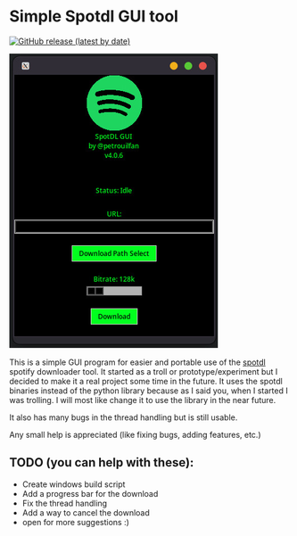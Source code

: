 # Simple Spotdl GUI tool

[![GitHub release (latest by date)](https://img.shields.io/github/v/release/spotDL/spotify-downloader)](https://github.com/spotDL/spotify-downloader/releases/tag/v4.0.6)

![Image](./src/screenshot1.png)

This is a simple GUI program for easier and portable use of the [spotdl](https://github.com/spotDL/spotify-downloader) spotify downloader tool.
It started as a troll or prototype/experiment but I decided to make it a real project some time in the future.
It uses the spotdl binaries instead of the python library because as I said you, when I started I was trolling.
I will most like change it to use the library in the near future.

It also has many bugs in the thread handling but is still usable.

Any small help is appreciated (like fixing bugs, adding features, etc.)

## TODO (you can help with these):
- Create windows build script
- Add a progress bar for the download
- Fix the thread handling
- Add a way to cancel the download
- open for more suggestions :)